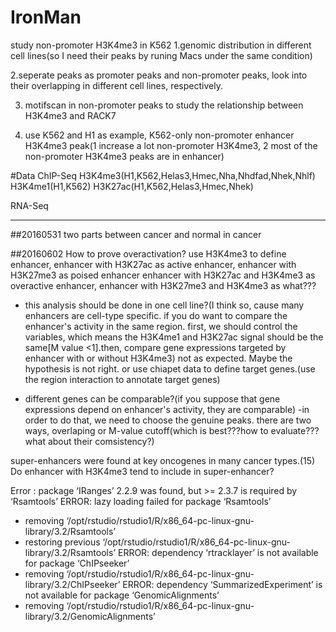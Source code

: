 # IronMan
study non-promoter H3K4me3 in K562
1.genomic distribution in different cell lines(so I need their peaks by runing Macs under the same condition)

2.seperate peaks as promoter peaks and non-promoter peaks, look into their overlapping in different cell lines, respectively.

3. motifscan in non-promoter peaks to study the relationship between H3K4me3 and RACK7

4. use K562 and H1 as example, K562-only non-promoter enhancer H3K4me3 peak(1 increase a lot non-promoter H3K4me3, 2 most of the non-promoter H3K4me3 peaks are in enhancer)

#Data
ChIP-Seq
H3K4me3(H1,K562,Helas3,Hmec,Nha,Nhdfad,Nhek,Nhlf)
H3K4me1(H1,K562)
H3K27ac(H1,K562,Helas3,Hmec,Nhek)

RNA-Seq

----------
##20160531
two parts
between cancer and normal
in cancer

##20160602
How to prove overactivation?
use H3K4me3 to define enhancer, enhancer with H3K27ac as active enhancer, enhancer with H3K27me3 as poised enhancer
enhancer with H3K27ac and H3K4me3 as overactive enhancer, enhancer with H3K27me3 and H3K4me3 as what???
* this analysis should be done in one cell line?(I think so, cause many enhancers are cell-type specific. if you do want to compare the enhancer's activity in the same region. first, we should control the variables, which means the H3K4me1 and H3K27ac signal should be the same[M value <1].then, compare gene expressions targeted by enhancer with or without H3K4me3)
    not as expected. Maybe the hypothesis is not right.
    or 
    use chiapet data to define target genes.(use the region interaction to annotate target genes)
    
    
    
* different genes can be comparable?(if you suppose that gene expressions depend on enhancer's activity, they are comparable)
    -in order to do that, we need to choose the genuine peaks. there are two ways, overlaping or M-value cutoff(which is best???how to evaluate???what about their comsistency?)


super-enhancers were found at key oncogenes in many cancer types.(15)
  Do enhancer with H3K4me3 tend to include in super-enhancer?
  
  


Error : package ‘IRanges’ 2.2.9 was found, but >= 2.3.7 is required by ‘Rsamtools’
ERROR: lazy loading failed for package ‘Rsamtools’
* removing ‘/opt/rstudio/rstudio1/R/x86_64-pc-linux-gnu-library/3.2/Rsamtools’
* restoring previous ‘/opt/rstudio/rstudio1/R/x86_64-pc-linux-gnu-library/3.2/Rsamtools’
ERROR: dependency ‘rtracklayer’ is not available for package ‘ChIPseeker’
* removing ‘/opt/rstudio/rstudio1/R/x86_64-pc-linux-gnu-library/3.2/ChIPseeker’
ERROR: dependency ‘SummarizedExperiment’ is not available for package ‘GenomicAlignments’
* removing ‘/opt/rstudio/rstudio1/R/x86_64-pc-linux-gnu-library/3.2/GenomicAlignments’
